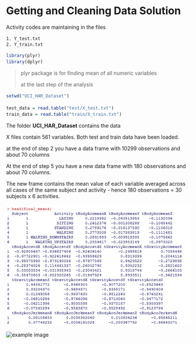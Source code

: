 Getting and Cleaning Data Solution
==================================

Activity codes are maintaining in the files

	1. Y_test.txt
	2. Y_train.txt

~~~R
library(plyr)
library(dplyr)
~~~

> plyr package is for finding
> mean of all numeric variables 
>
> at the last step of the analysis

~~~R
setwd("UCI_HAR_Dataset")

test_data = read.table("test/X_test.txt")
train_data = read.table("train/X_train.txt")
~~~	
	
The folder **UCI_HAR_Dataset** contains the data

X files contain 561 variables. 
Both test and train data have been loaded.

at the end of step 2 you have a data frame with 10299 observations and about 70 columns

At the end of step 5 you have a new data frame with 180 observations and about 70 columns. 

The new frame contains the mean value of each variable averaged across all cases of the same subject and activity - hence 180 observations = 30 subjects x 6 activities.



![example image](/images/result1.jpg "An exemplary image")

![example image](https://github.com/HANAGA/CleaningData/blob/master/images/result1.jpg "An exemplary image")



